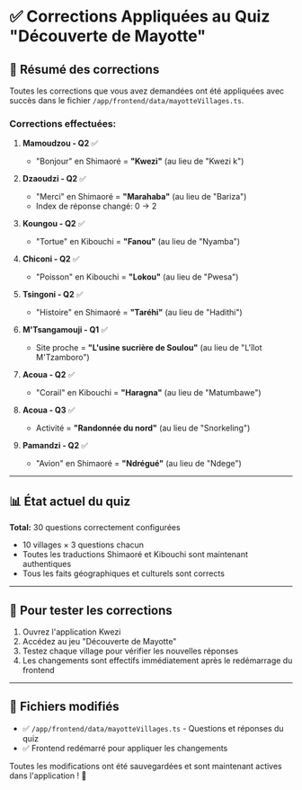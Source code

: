 # ✅ Corrections Appliquées au Quiz "Découverte de Mayotte"

## 📝 Résumé des corrections

Toutes les corrections que vous avez demandées ont été appliquées avec succès dans le fichier `/app/frontend/data/mayotteVillages.ts`.

### Corrections effectuées:

1. **Mamoudzou - Q2** ✅
   - "Bonjour" en Shimaoré = **"Kwezi"** (au lieu de "Kwezi k")

2. **Dzaoudzi - Q2** ✅
   - "Merci" en Shimaoré = **"Marahaba"** (au lieu de "Bariza")
   - Index de réponse changé: 0 → 2

3. **Koungou - Q2** ✅
   - "Tortue" en Kibouchi = **"Fanou"** (au lieu de "Nyamba")

4. **Chiconi - Q2** ✅
   - "Poisson" en Kibouchi = **"Lokou"** (au lieu de "Pwesa")

5. **Tsingoni - Q2** ✅
   - "Histoire" en Shimaoré = **"Taréhi"** (au lieu de "Hadithi")

6. **M'Tsangamouji - Q1** ✅
   - Site proche = **"L'usine sucrière de Soulou"** (au lieu de "L'îlot M'Tzamboro")

7. **Acoua - Q2** ✅
   - "Corail" en Kibouchi = **"Haragna"** (au lieu de "Matumbawe")

8. **Acoua - Q3** ✅
   - Activité = **"Randonnée du nord"** (au lieu de "Snorkeling")

9. **Pamandzi - Q2** ✅
   - "Avion" en Shimaoré = **"Ndrégué"** (au lieu de "Ndege")

---

## 📊 État actuel du quiz

**Total:** 30 questions correctement configurées
- 10 villages × 3 questions chacun
- Toutes les traductions Shimaoré et Kibouchi sont maintenant authentiques
- Tous les faits géographiques et culturels sont corrects

---

## 🎯 Pour tester les corrections

1. Ouvrez l'application Kwezi
2. Accédez au jeu "Découverte de Mayotte"
3. Testez chaque village pour vérifier les nouvelles réponses
4. Les changements sont effectifs immédiatement après le redémarrage du frontend

---

## 📱 Fichiers modifiés

- ✅ `/app/frontend/data/mayotteVillages.ts` - Questions et réponses du quiz
- ✅ Frontend redémarré pour appliquer les changements

Toutes les modifications ont été sauvegardées et sont maintenant actives dans l'application ! 🎉